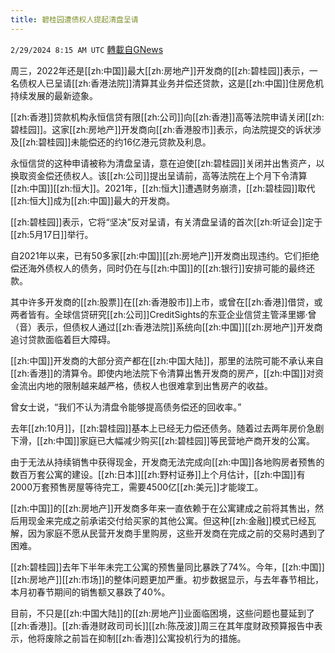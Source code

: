 ```yaml
---
title: 碧桂园遭债权人提起清盘呈请
---
```

`2/29/2024 8:15 AM UTC` [轉載自GNews](https://gnews.org/articles/2351083)

周三，2022年还是[[zh:中国]]最大[[zh:房地产]]开发商的[[zh:碧桂园]]表示，一名债权人已呈请[[zh:香港法院]]清算其业务并偿还贷款，这是[[zh:中国]]住房危机持续发展的最新迹象。

[[zh:香港]]贷款机构永恒信贷有限[[zh:公司]]向[[zh:香港]]高等法院申请关闭[[zh:碧桂园]]。这家[[zh:房地产]]开发商向[[zh:香港股市]]表示，向法院提交的诉状涉及[[zh:碧桂园]]未能偿还的约16亿港元贷款及利息。

永恒信贷的这种申请被称为清盘呈请，意在迫使[[zh:碧桂园]]关闭并出售资产，以换取资金偿还债权人。该[[zh:公司]]提出呈请前，高等法院在上个月下令清算[[zh:中国]][[zh:恒大]]。2021年，[[zh:恒大]]遭遇财务崩溃，[[zh:碧桂园]]取代[[zh:恒大]]成为[[zh:中国]]最大的开发商。

[[zh:碧桂园]]表示，它将“坚决”反对呈请，有关清盘呈请的首次[[zh:听证会]]定于[[zh:5月17日]]举行。

自2021年以来，已有50多家[[zh:中国]][[zh:房地产]]开发商出现违约。它们拒绝偿还海外债权人的债务，同时仍在与[[zh:中国]]的[[zh:银行]]安排可能的最终还款。

其中许多开发商的[[zh:股票]]在[[zh:香港股市]]上市，或曾在[[zh:香港]]借贷，或两者皆有。全球信贷研究[[zh:公司]]CreditSights的东亚企业信贷主管泽里娜·曾（音）表示，但债权人通过[[zh:香港法院]]系统向[[zh:中国]][[zh:房地产]]开发商追讨贷款面临着巨大障碍。

[[zh:中国]]开发商的大部分资产都在[[zh:中国大陆]]，那里的法院可能不承认来自[[zh:香港]]的清算令。即使内地法院下令清算出售开发商的房产，[[zh:中国]]对资金流出内地的限制越来越严格，债权人也很难拿到出售房产的收益。

曾女士说，“我们不认为清盘令能够提高债务偿还的回收率。”

去年[[zh:10月]]，[[zh:碧桂园]]基本上已经无力偿还债务。随着过去两年房价急剧下滑，[[zh:中国]]家庭已大幅减少购买[[zh:碧桂园]]等民营地产商开发的公寓。

由于无法从持续销售中获得现金，开发商无法完成向[[zh:中国]]各地购房者预售的数百万套公寓的建设。[[zh:日本]][[zh:野村证券]]上个月估计，[[zh:中国]]有2000万套预售房屋等待完工，需要4500亿[[zh:美元]]才能竣工。

[[zh:中国]]的[[zh:房地产]]开发商多年来一直依赖于在公寓建成之前将其售出，然后用现金来完成之前承诺交付给买家的其他公寓。但这种[[zh:金融]]模式已经瓦解，因为家庭不愿从民营开发商手里购房，这些开发商在完成之前的交易时遇到了困难。

[[zh:碧桂园]]去年下半年未完工公寓的预售量同比暴跌了74%。今年，[[zh:中国]][[zh:房地产]][[zh:市场]]的整体问题更加严重。初步数据显示，与去年春节相比，本月初春节期间的销售额又暴跌了40%。

目前，不只是[[zh:中国大陆]]的[[zh:房地产]]业面临困境，这些问题也蔓延到了[[zh:香港]]。[[zh:香港财政司司长]][[zh:陈茂波]]周三在其年度财政预算报告中表示，他将废除之前旨在抑制[[zh:香港]]公寓投机行为的措施。
